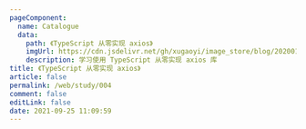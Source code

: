 ```yaml
---
pageComponent: 
  name: Catalogue
  data: 
    path: 《TypeScript 从零实现 axios》
    imgUrl: https://cdn.jsdelivr.net/gh/xugaoyi/image_store/blog/20200105104632.png
    description: 学习使用 TypeScript 从零实现 axios 库
title: 《TypeScript 从零实现 axios》
article: false
permalink: /web/study/004
comment: false
editLink: false
date: 2021-09-25 11:09:59
---
```

